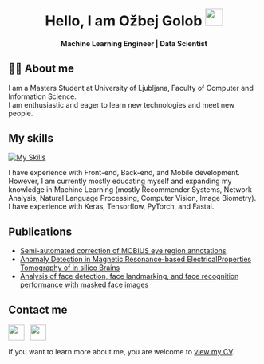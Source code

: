 <h1 align="center">Hello, I am Ožbej Golob <img src="https://media.giphy.com/media/hvRJCLFzcasrR4ia7z/giphy.gif" width="35"></h1>
<h4 align="center">Machine Learning Engineer | Data Scientist </h4>

## :sassy_man: About me
I am a Masters Student at University of Ljubljana, Faculty of Computer and Information Science.  
I am enthusiastic and eager to learn new technologies and meet new people.

## My skills
[![My Skills](https://skillicons.dev/icons?i=js,html,css,react,python,mysql,postgresql,php,java,nodejs,docker,kubernetes,github,gitlab,pytorch)](https://skillicons.dev)

I have experience with Front-end, Back-end, and Mobile development.  
However, I am currently mostly educating myself and expanding my knowledge in Machine Learning (mostly Recommender Systems, Network Analysis, Natural Language Processing, Computer Vision, Image Biometry). I have experience with Keras, Tensorflow, PyTorch, and Fastai.

## Publications
- [Semi-automated correction of MOBIUS eye region annotations](https://erk.fe.uni-lj.si/2020/papers/golob(semi_automated_correction).pdf)
- [Anomaly Detection in Magnetic Resonance-based ElectricalProperties Tomography of in silico Brains](http://library.ijs.si/Stacks/Proceedings/InformationSociety/2021/IS2021_Volume_A.pdf#page=29)
- [Analysis of face detection, face landmarking, and face recognition performance with masked face images](https://arxiv.org/abs/2207.06478)  

## Contact me
<a href = 'https://www.linkedin.com/in/ozbejgolob/'> <img width = '32px' align= 'center' src="https://raw.githubusercontent.com/rahulbanerjee26/githubAboutMeGenerator/main/icons/linked-in-alt.svg"/></a>
&nbsp;
<a href = 'https://www.github.com/ozbej'> <img width = '32px' align= 'center' src="https://raw.githubusercontent.com/rahulbanerjee26/githubAboutMeGenerator/main/icons/github.svg"/></a>

If you want to learn more about me, you are welcome to [view my CV](https://github.com/ozbej/ozbej/blob/main/Golob%20O%C5%BEbej%20CV%20v2_compressed.pdf).







